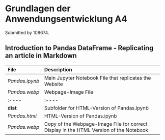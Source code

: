 # Grundlagen der Anwendungsentwicklung A4

Submitted by 108674.

## Introduction to Pandas DataFrame - Replicating an article in Markdown


| File  | Description |
| :---- | :----       |
| *Pandas.ipynb* | Main Jupyter Notebook File that replicates the Website |
| *Pandas.webp*  | Webpage-Image File |
| :----          | :----  |
| **dist**       | Subfolder for HTML-Version of Pandas.ipynb |
| *Pandas.html*  | HTML-Version of Pandas.ipynb |
| *Pandas.webp*  | Copy of the Webpage-Image File for correct Display in the HTML Version of the Notebook |
